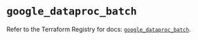 # `google_dataproc_batch`

Refer to the Terraform Registry for docs: [`google_dataproc_batch`](https://registry.terraform.io/providers/hashicorp/google/6.40.0/docs/resources/dataproc_batch).
